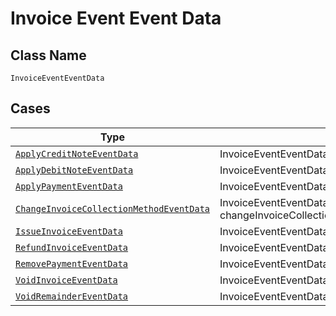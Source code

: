
# Invoice Event Event Data

## Class Name

`InvoiceEventEventData`

## Cases

| Type | Factory Method |
|  --- | --- |
| [`ApplyCreditNoteEventData`](../../../doc/models/apply-credit-note-event-data.md) | InvoiceEventEventData.FromApplyCreditNoteEventData(ApplyCreditNoteEventData applyCreditNoteEventData) |
| [`ApplyDebitNoteEventData`](../../../doc/models/apply-debit-note-event-data.md) | InvoiceEventEventData.FromApplyDebitNoteEventData(ApplyDebitNoteEventData applyDebitNoteEventData) |
| [`ApplyPaymentEventData`](../../../doc/models/apply-payment-event-data.md) | InvoiceEventEventData.FromApplyPaymentEventData(ApplyPaymentEventData applyPaymentEventData) |
| [`ChangeInvoiceCollectionMethodEventData`](../../../doc/models/change-invoice-collection-method-event-data.md) | InvoiceEventEventData.FromChangeInvoiceCollectionMethodEventData(ChangeInvoiceCollectionMethodEventData changeInvoiceCollectionMethodEventData) |
| [`IssueInvoiceEventData`](../../../doc/models/issue-invoice-event-data.md) | InvoiceEventEventData.FromIssueInvoiceEventData(IssueInvoiceEventData issueInvoiceEventData) |
| [`RefundInvoiceEventData`](../../../doc/models/refund-invoice-event-data.md) | InvoiceEventEventData.FromRefundInvoiceEventData(RefundInvoiceEventData refundInvoiceEventData) |
| [`RemovePaymentEventData`](../../../doc/models/remove-payment-event-data.md) | InvoiceEventEventData.FromRemovePaymentEventData(RemovePaymentEventData removePaymentEventData) |
| [`VoidInvoiceEventData`](../../../doc/models/void-invoice-event-data.md) | InvoiceEventEventData.FromVoidInvoiceEventData(VoidInvoiceEventData voidInvoiceEventData) |
| [`VoidRemainderEventData`](../../../doc/models/void-remainder-event-data.md) | InvoiceEventEventData.FromVoidRemainderEventData(VoidRemainderEventData voidRemainderEventData) |

